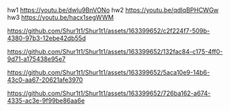 hw1 https://youtu.be/dwlu9BnVONo
hw2 https://youtu.be/qdIqBPHCWGw
hw3 https://youtu.be/hacx1segWWM

https://github.com/Shur1t1/Shur1t1/assets/163399652/c2f224f7-509b-4380-97b3-12ebe42db55d



https://github.com/Shur1t1/Shur1t1/assets/163399652/132fac84-c175-4ff0-9d71-a175438e95e7



https://github.com/Shur1t1/Shur1t1/assets/163399652/5aca10e9-14b6-43c0-aa67-20621afe3970



https://github.com/Shur1t1/Shur1t1/assets/163399652/726ba162-a674-4335-ac3e-9f99be86aa6e

